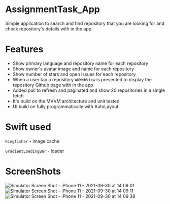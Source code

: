 # AssignmentTask_App
Simple application to search and find repository that you are looking for and check repository's details with in the app.

# Features
  * Show primary language and repository name for each repository
  * Show owner's avatar image and name for each repository
  * Show number of stars and open issues for each repository
  * When a user tap a repository `WKWebView` is presented to display the repository Github page with in the app
  * Added pull to refresh and paginated and show 20 repositories in a single fetch
  * It's build on the MVVM architecture and unit tested
  * UI build on fully programmatically with AutoLayout
 
# Swift used
  `Kingfisher` - image cache 
  
  `GradientLoadingBar` - loader
  
# ScreenShots
  ![Simulator Screen Shot - iPhone 11 - 2021-09-30 at 14 09 01](https://user-images.githubusercontent.com/35160256/135464929-9d9af781-b085-4ed6-bff5-253e07f9266a.png) ![Simulator Screen Shot - iPhone 11 - 2021-09-30 at 14 09 11](https://user-images.githubusercontent.com/35160256/135465506-a9f99822-1bd3-4c8f-b4c2-a68444d70a16.png) ![Simulator Screen Shot - iPhone 11 - 2021-09-30 at 14 09 38](https://user-images.githubusercontent.com/35160256/135465714-5efa3a64-0393-4e08-9816-59ebf096fad5.png)
 
 
  
  
